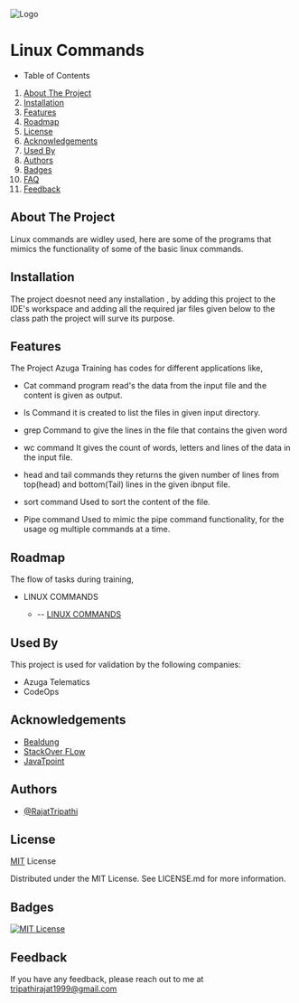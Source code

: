 
![Logo](https://www.softwaretestinghelp.com/wp-content/qa/uploads/2020/04/Linux-Commands.png)

# Linux Commands

- Table of Contents

1. [About The Project](##About-The-Project)
2. [Installation](##Installation)
5. [Features](##Features)
7. [Roadmap](##Roadmap)
8. [License](##License)
9. [Acknowledgements](##Acknowledgements)
10. [Used By](##Used-By)
11. [Authors](##Authors)
12. [Badges](##Badges)
13. [FAQ](##FAQ)
14. [Feedback](##Feedback)

## About The Project
Linux commands are widley used, here are some of the programs that mimics the functionality of some of the basic linux commands.

## Installation

The project doesnot need any installation , by adding this project to the IDE's workspace and adding all the required jar files given below to the class path the project will surve its purpose.


## Features

The Project Azuga Training has codes for different applications like,
- Cat command
program read's the data from the input file and the content is given as output.

- ls Command
 it is created to list the files in given input directory.

- grep Command
to give the lines in the file that contains the given word

- wc command
It gives the count of words, letters and lines of the data in the input file.

- head and tail commands
they returns the given number of lines from top(head) and bottom(Tail) lines in the given ibnput file.

- sort command
Used to sort the content of the file.

- Pipe command
Used to mimic the pipe command functionality, for the usage og multiple commands at a time.

## Roadmap
 
 The flow of tasks during training,
 
- LINUX COMMANDS 

    -   --  [ LINUX COMMANDS ](https://github.com/LokanathLoki/AzugaTrainingCodes/tree/main/linuxCommands)


## Used By

This project is used for validation by the following companies:

- Azuga Telematics
- CodeOps



## Acknowledgements

 - [Bealdung ](https://www.baeldung.com/java-tutorial)
 - [StackOver FLow](https://stackoverflow.com/)
 - [JavaTpoint](https://www.javatpoint.com/)



## Authors

- [@RajatTripathi](https://github.com/LokanathLoki/AzugaTrainingCodes/tree/main)



## License

[MIT](https://choosealicense.com/licenses/mit/) License 

Distributed under the MIT License. See LICENSE.md for more information.


## Badges


[![MIT License](https://img.shields.io/badge/License-MIT-green.svg)](https://choosealicense.com/licenses/mit/)






## Feedback

If you have any feedback, please reach out to me at tripathirajat1999@gmail.com


